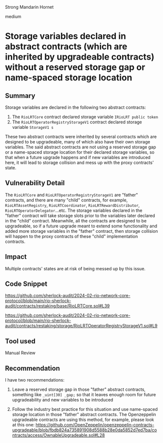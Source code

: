 Strong Mandarin Hornet

medium

# Storage variables declared in abstract contracts (which are inherited by upgradeable contracts) without a reserved storage gap or name-spaced storage location

## Summary
Storage variables are declared in the following two abstract contracts:
1. The `RioLRTCore` contract declared storage variable `IRioLRT public token`
2. The `RioLRTOperatorRegistryStorageV1` contract declared storage variable `StorageV1 s`

These two abstract contracts were inherited by several contracts which are designed to be upgradeable, many of which also have their own storage variables. The said abstract contracts are not using a reserved storage gap or a name-spaced storage location for their declared storage variables, so that when a future upgrade happens and if new variables are introduced here, it will lead to storage collision and mess up with the proxy contracts' state.

## Vulnerability Detail
The `RioLRTCore` and `RioLRTOperatorRegistryStorageV1` are "father" contracts, and there are many "child" contracts, for example, `RioLRTAssetRegistry`, `RioLRTCoordinator`, `RioLRTRewardDistributor`, `RioLRTOperatorDelegator`...etc. The storage variables declared in the "father" contract will take storage slots prior to the variables later declared in the "child" contract. Meanwhile, all the contracts are designed to be upgradeable, so if a future upgrade meant to extend some functionality and added more storage variables in the "father" contract, then storage collision will happen to the proxy contracts of these "child" implementation contracts.

## Impact
Multiple contracts' states are at risk of being messed up by this issue.

## Code Snippet
https://github.com/sherlock-audit/2024-02-rio-network-core-protocol/blob/main/rio-sherlock-audit/contracts/restaking/base/RioLRTCore.sol#L39

https://github.com/sherlock-audit/2024-02-rio-network-core-protocol/blob/main/rio-sherlock-audit/contracts/restaking/storage/RioLRTOperatorRegistryStorageV1.sol#L9

## Tool used

Manual Review

## Recommendation
I have two recommendations:
1. Leave a reserved storage gap in those "father" abstract contracts, something like `_uint[30] _gap;` so that it leaves enough room for future upgradeability and new variables to be introduced

2. Follow the industry best practice for this situation and use name-spaced storage location in those "father" abstract contracts. The Openzeppelin upgradeable contracts are using this method, for example, please look at this one: https://github.com/OpenZeppelin/openzeppelin-contracts-upgradeable/blob/fbdb824a735891908d5588b28e0da5852d7ed7ba/contracts/access/OwnableUpgradeable.sol#L28

